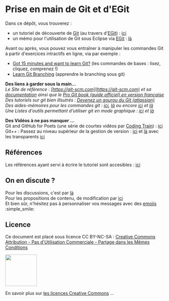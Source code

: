 # Prise en main de Git et d'EGit 


Dans ce dépôt, vous trouverez :  

* un tutoriel de découverte de [Git](https://git-scm.com) (au travers d'[EGit](http://www.eclipse.org/egit/)) : [ici](egit/git_egit_tutoriel.md)
* un mémo pour l'utilisation de Git sous Eclipse via [EGit](https://marketplace.eclipse.org/content/egit-git-integration-eclipse) : [là](egit/git_egit_memo.md)



Avant ou après, vous pouvez vous entraîner à manipuler les commandes Git à partir d'exercices intractifs en ligne, via par exemple :

* [Got 15 minutes and want to learn Git?](https://try.github.io/levels/1/challenges/1) (les commandes de bases : lisez, cliquez, comprenez !)
* [Learn Git Branching](http://learngitbranching.js.org/) (apprendre le branching sous git)


**Des liens à garder sous la main...**  
*Le Site de référence : [https://git-scm.com](https://git-scm.com) et sa [documentation]((https://git-scm.com/doc)) ainsi que le [Pro Git book (guide officiel) en version française](https://git-scm.com/book/fr/v2)  
Des tutoriels sur git bien illsutrés : [Devenez un gourou du Git (atlassian)](https://fr.atlassian.com/git/tutorials/)  
Des aides-mémoires pour les commandes git : [ici](https://services.github.com/on-demand/downloads/github-git-cheat-sheet.pdf), [là](https://education.github.com/git-cheat-sheet-education.pdf) ou encore [ici](https://zeroturnaround.com/rebellabs/git-commands-and-best-practices-cheat-sheet/) et [là](https://www.git-tower.com/blog/git-cheat-sheet)  
Une Listes d'outils permettant d'utiliser git en mode graphique : [ici](https://git-scm.com/downloads/guis) et [là](https://git.wiki.kernel.org/index.php/InterfacesFrontendsAndTools#Graphical_Interfaces)*


**Des Vidéos à ne pas manquer ...**   
Git and GitHub for Poets (une série de courtes vidéos par [Coding Train](https://twitter.com/thecodingtrain)) : [ici](https://www.youtube.com/playlist?list=PLRqwX-V7Uu6ZF9C0YMKuns9sLDzK6zoiV)  
Git++ : Passez au niveau supérieur de la gestion de version : [ici](https://www.youtube.com/watch?v=m0_C2cfM9IM) et [là](https://www.youtube.com/watch?v=rt-9mPaYtKo) avec les transparents [ici](http://webadeo.github.io/git-simpler-better-faster-stronger/#1.0)


## Références

Les références ayant servi à écrire le tutoriel sont accesibles : [ici](egit/git_references.md)





## On en discute ?
Pour les discussions, c'est par [là](https://github.com/iblasquez/tuto_git/issues)  
Pour les propositions de contenu, de modification par [ici](https://github.com/iblasquez/tuto_git/pulls)  
Et bien sûr, n'hésitez pas à personnaliser vos messages avec des [emojis](http://www.webpagefx.com/tools/emoji-cheat-sheet/) :simple_smile:

## Licence

Ce document est placé sous licence CC BY-NC-SA :  [Creative Commons
Attribution - Pas d'Utilisation Commerciale - Partage dans les Mêmes Conditions](https://creativecommons.org/licenses/by-nc-sa/4.0/)

<img src="https://licensebuttons.net/l/by-nc-sa/3.0/88x31.png" width="100">

En savoir plus sur [les licences Creative Commons](https://creativecommons.org/licenses/?lang=fr-FR) ...
